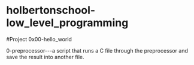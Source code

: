 # holbertonschool-low_level_programming

#Project 0x00-hello_world

0-preprocessor---a script that runs a C file through the preprocessor and save the result into another file.

